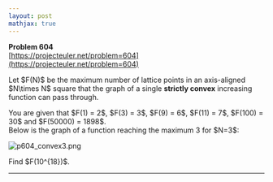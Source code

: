 ```yaml
---
layout: post
mathjax: true
---
```

**Problem 604**  
[https://projecteuler.net/problem=604](https://projecteuler.net/problem=604)

<p>
Let $F(N)$ be the maximum number of lattice points in an axis-aligned $N\times N$ square that the graph of a single <b>strictly convex</b> increasing function can pass through.
</p>
<p>
You are given that $F(1) = 2$, $F(3) = 3$,  $F(9) = 6$, $F(11) = 7$, $F(100) = 30$ and $F(50000) = 1898$.<br /> 
Below is the graph of a function reaching the maximum 3 for $N=3$:
</p>
<div class="center">
<img src="project/images/p604_convex3.png" alt="p604_convex3.png" /></div>
<p>
Find $F(10^{18})$.
</p>

---

